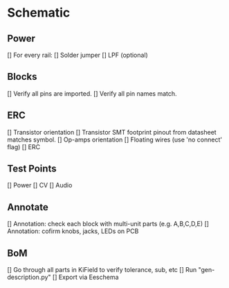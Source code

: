 # Schematic

## Power
[] For every rail:
  [] Solder jumper
  [] LPF (optional)

## Blocks
[] Verify all pins are imported.
[] Verify all pin names match.

## ERC
[] Transistor orientation
  [] Transistor SMT footprint pinout from datasheet matches symbol.
[] Op-amps orientation 
[] Floating wires (use 'no connect' flag)
[] ERC

## Test Points
[] Power
[] CV
[] Audio

## Annotate
[] Annotation: check each block with multi-unit parts (e.g. A,B,C,D,E)
[] Annotation: cofirm knobs, jacks, LEDs on PCB

## BoM
[] Go through all parts in KiField to verify tolerance, sub, etc
[] Run "gen-description.py"
[] Export via Eeschema
